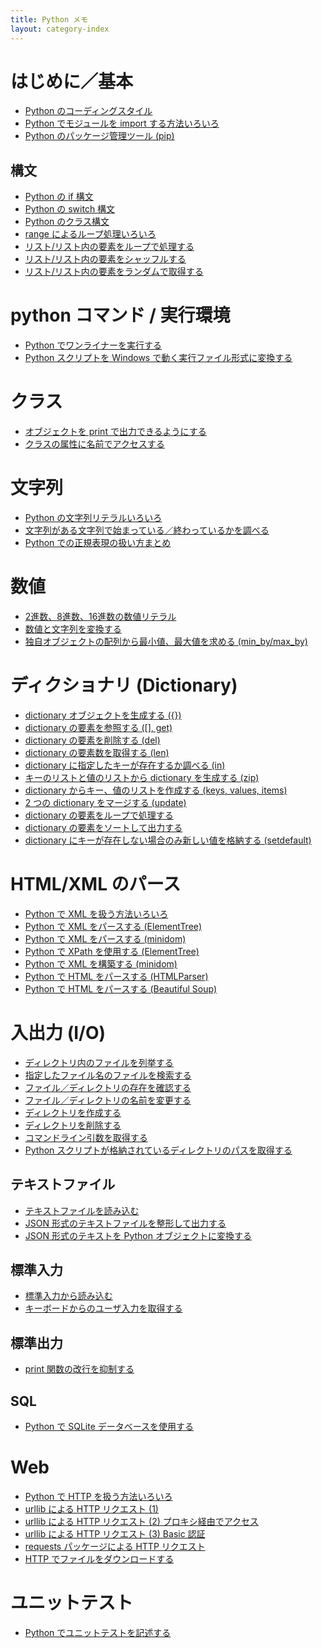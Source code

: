 ```yaml
---
title: Python メモ
layout: category-index
---
```



はじめに／基本
====
* [Python のコーディングスタイル](coding-style.html)
* [Python でモジュールを import する方法いろいろ](import-modules.html)
* [Python のパッケージ管理ツール (pip)](pip.html)

構文
----
* [Python の if 構文](syntax/if.html)
* [Python の switch 構文](syntax/switch.html)
* [Python のクラス構文](syntax/class.html)
* [range によるループ処理いろいろ](loop-with-range.html)
* [リスト/リスト内の要素をループで処理する](list/loop-list.html)
* [リスト/リスト内の要素をシャッフルする](list/shuffle-list.html)
* [リスト/リスト内の要素をランダムで取得する](list/choice-from-list.html)

python コマンド / 実行環境
====
* [Python でワンライナーを実行する](one-liner.html)
* [Python スクリプトを Windows で動く実行ファイル形式に変換する](py2exe.html)

クラス
====
* [オブジェクトを print で出力できるようにする](print-object.html)
* [クラスの属性に名前でアクセスする](get-attribute-by-name.html)

文字列
====
* [Python の文字列リテラルいろいろ](numstr/string-literal.html)
* [文字列がある文字列で始まっている／終わっているかを調べる](startswith-endswith.html)
* [Python での正規表現の扱い方まとめ](regexp.html)

数値
====
* [2進数、8進数、16進数の数値リテラル](numstr/num-literal.html)
* [数値と文字列を変換する](numstr/convert-number-and-string.html)
* [独自オブジェクトの配列から最小値、最大値を求める (min_by/max_by)](numstr/object-min-max.html)

ディクショナリ (Dictionary)
====
* [dictionary オブジェクトを生成する ({})](dictionary/create.html)
* [dictionary の要素を参照する ([], get)](dictionary/get.html)
* [dictionary の要素を削除する (del)](dictionary/del.html)
* [dictionary の要素数を取得する (len)](dictionary/len.html)
* [dictionary に指定したキーが存在するか調べる (in)](dictionary/in.html)
* [キーのリストと値のリストから dictionary を生成する (zip)](dictionary/zip.html)
* [dictionary からキー、値のリストを作成する (keys, values, items)](dictionary/keys-values.html)
* [2 つの dictionary をマージする (update)](dictionary/update.html)
* [dictionary の要素をループで処理する](dictionary/loop.html)
* [dictionary の要素をソートして出力する](dictionary/sort.html)
* [dictionary にキーが存在しない場合のみ新しい値を格納する (setdefault)](dictionary/setdefault.html)


HTML/XML のパース
====
* [Python で XML を扱う方法いろいろ](xml-in-python.html)
* [Python で XML をパースする (ElementTree)](parse-xml-by-element-tree.html)
* [Python で XML をパースする (minidom)](parse-xml-by-minidom.html)
* [Python で XPath を使用する (ElementTree)](xpath.html)
* [Python で XML を構築する (minidom)](create-xml-by-minidom.html)
* [Python で HTML をパースする (HTMLParser)](parse-html-by-html-parser.html)
* [Python で HTML をパースする (Beautiful Soup)](parse-html-by-beautiful-soup.html)

入出力 (I/O)
====
* [ディレクトリ内のファイルを列挙する](enum-files.html)
* [指定したファイル名のファイルを検索する](find-files.html)
* [ファイル／ディレクトリの存在を確認する](check-file-existence.html)
* [ファイル／ディレクトリの名前を変更する](change-filename.html)
* [ディレクトリを作成する](create-directory.html)
* [ディレクトリを削除する](remove-directory.html)
* [コマンドライン引数を取得する](command-line-params.html)
* [Python スクリプトが格納されているディレクトリのパスを取得する](script-dir.html)

テキストファイル
----
* [テキストファイルを読み込む](read-text-file.html)
* [JSON 形式のテキストファイルを整形して出力する](json-pretty-print.html)
* [JSON 形式のテキストを Python オブジェクトに変換する](json-to-object.html)

標準入力
----
* [標準入力から読み込む](read-stdin.html)
* [キーボードからのユーザ入力を取得する](keyboard-input.html)

標準出力
----
* [print 関数の改行を抑制する](print-without-line-break.html)

SQL
----
* [Python で SQLite データベースを使用する](sqlite.html)

Web
====
* [Python で HTTP を扱う方法いろいろ](http-in-python.html)
* [urllib による HTTP リクエスト (1)](http-request.html)
* [urllib による HTTP リクエスト (2) プロキシ経由でアクセス](http-request-with-proxy.html)
* [urllib による HTTP リクエスト (3) Basic 認証](http-request-with-basic-auth.html)
* [requests パッケージによる HTTP リクエスト](http-request-with-requests-package.html)
* [HTTP でファイルをダウンロードする](download-file.html)


ユニットテスト
====
* [Python でユニットテストを記述する](unittest.html)

